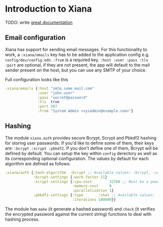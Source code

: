 # Introduction to Xiana

TODO: write [great documentation](http://jacobian.org/writing/what-to-write/)

## Email configuration

Xiana has support for sending email messages. For this functionality to work, a `:xiana/emails` key has to be added to
the application config e.g. `config/dev/config.edn`.
`:from` is a required key. `:host :user :pass :tls :port` are optional, if they are not present, the app will default to
the mail sender present on the host, but you can use any SMTP of your choice.

Full configuration looks like this

```clojure
:xiana/emails {:host "smtp.some.mail.com"
               :user "john.user"
               :pass "secret@password"
               :tls  true
               :port 587
               :from "System Admin <sysadmin@example.com>"}
```

## Hashing

The module `xiana.auth` provides secure Bcrypt, Scrypt and Pbkdf2 hashing for storing user passwords. If you'd like to
define some of them, their keys are: `:bcrypt :scrypt :pbkdf2`. If you don't define one of them, Bcrypt will be defined
by default. You can setup the key within `config` derectory as well as its corresponding optional configuration. The
values by default for each algorithm are defined as follows:

```clojure
:xiana/auth {:hash-algorithm  :bcrypt ;; Available values: :bcrypt, :scrypt, and :pbkdf2
             :bcrypt-settings {:work-factor 11}
             :scrypt-settings {:cpu-cost        32768 ;; Must be a power of 2
                               :memory-cost     8
                               :parallelization 1}
             :pbkdf2-settings {:type       :sha1 ;; Available values: :sha1 and :sha256
                               :iterations 100000}}
```

The module has `make` (it generate a hashed password) and `check` (it verifies the encrypted password against the
current string) functions to deal with hashing process.

